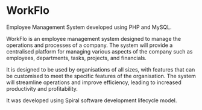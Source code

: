 # WorkFlo

Employee Management System developed using PHP and MySQL.

WorkFlo is an employee management system designed to manage the operations and processes of a company. The system will provide a centralised platform for managing various aspects of the company such as employees, departments, tasks, projects, and financials. 

It is designed to be used by organisations of all sizes, with features that can be customised to meet the specific features of the organisation. The system will streamline operations and improve efficiency, leading to increased productivity and profitability.

It was developed using Spiral software development lifecycle model.
